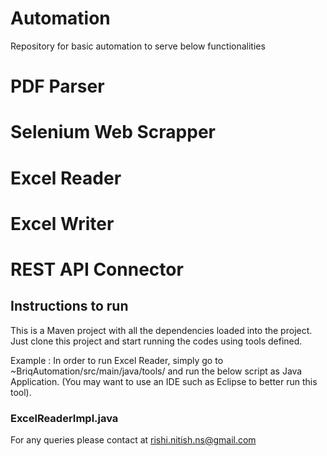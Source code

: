 # Automation
Repository for basic automation to serve below functionalities

# PDF Parser
# Selenium Web Scrapper
# Excel Reader
# Excel Writer
# REST API Connector

## Instructions to run

This is a Maven project with all the dependencies loaded into the project. Just clone this project and start running the codes using tools defined.

Example : In order to run Excel Reader, simply go to ~BriqAutomation/src/main/java/tools/ and run the below script as Java Application. (You may want to use an IDE such as Eclipse to better run this tool).

  ### ExcelReaderImpl.java
  
For any queries please contact at rishi.nitish.ns@gmail.com

